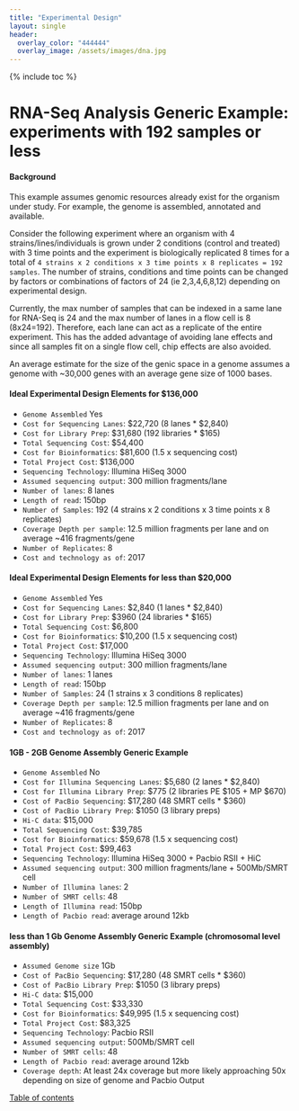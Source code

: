 ```yaml
---
title: "Experimental Design"
layout: single
header:
  overlay_color: "444444"
  overlay_image: /assets/images/dna.jpg
---
```


{% include toc %}

# **RNA-Seq Analysis Generic Example:** experiments with 192 samples or less

#### Background
 This example assumes genomic resources already exist for the organism under study.  For example, the genome is assembled, annotated and available.  

 Consider the following experiment where an organism with 4 strains/lines/individuals is grown under 2 conditions (control and treated) with 3 time points and the experiment is biologically replicated 8 times for a total of ```4 strains x 2 conditions x 3 time points x 8 replicates = 192 samples```.  The number of strains, conditions and time points can be changed by factors or combinations of factors of 24 (ie 2,3,4,6,8,12) depending on experimental design.

 Currently, the max number of samples that can be indexed in a same lane for RNA-Seq is 24 and the max number of lanes in a flow cell is 8 (8x24=192). Therefore, each lane can act as a replicate of the entire experiment.  This has the added advantage of avoiding lane effects and since all samples fit on a single flow cell, chip effects are also avoided.

An average estimate for the size of the genic space in a genome  assumes a genome with ~30,000 genes with an average gene size of 1000 bases.  

#### Ideal Experimental Design Elements for $136,000
* ```Genome Assembled``` Yes
* ```Cost for Sequencing Lanes```: $22,720  (8 lanes * $2,840)
* ```Cost for Library Prep```: $31,680 (192 libraries * $165)
* ```Total Sequencing Cost```: $54,400
* ```Cost for Bioinformatics```: $81,600 (1.5 x sequencing cost)
* ```Total Project Cost```: $136,000
* ```Sequencing Technology```: Illumina HiSeq 3000
* ```Assumed sequencing output```: 300 million fragments/lane
* ```Number of lanes```: 8 lanes
* ```Length of read```: 150bp
* ```Number of Samples```: 192 (4 strains x 2 conditions x 3 time points x 8 replicates)
* ```Coverage Depth per sample```: 12.5 million fragments per lane and on average ~416 fragments/gene
* ```Number of Replicates```: 8
* ```Cost and technology as of```:  2017

#### Ideal Experimental Design Elements for less than $20,000
* ```Genome Assembled``` Yes
* ```Cost for Sequencing Lanes```: $2,840  (1 lanes * $2,840)
* ```Cost for Library Prep```: $3960 (24 libraries * $165)
* ```Total Sequencing Cost```: $6,800
* ```Cost for Bioinformatics```: $10,200 (1.5 x sequencing cost)
* ```Total Project Cost```: $17,000
* ```Sequencing Technology```: Illumina HiSeq 3000
* ```Assumed sequencing output```: 300 million fragments/lane
* ```Number of lanes```: 1 lanes
* ```Length of read```: 150bp
* ```Number of Samples```: 24 (1 strains x 3 conditions  8 replicates)
* ```Coverage Depth per sample```: 12.5 million fragments per lane and on average ~416 fragments/gene
* ```Number of Replicates```: 8
* ```Cost and technology as of```:  2017

#### 1GB - 2GB Genome Assembly Generic Example
* ```Genome Assembled``` No
* ```Cost for Illumina Sequencing Lanes```: $5,680  (2 lanes * $2,840)
* ```Cost for Illumina Library Prep```: $775 (2 libraries PE $105 + MP $670)
* ```Cost of PacBio Sequencing```: $17,280 (48 SMRT cells * $360)
* ```Cost of PacBio Library Prep```: $1050 (3 library preps)
* ```Hi-C data```: $15,000
* ```Total Sequencing Cost```: $39,785
* ```Cost for Bioinformatics```: $59,678 (1.5 x sequencing cost)
* ```Total Project Cost```: $99,463
* ```Sequencing Technology```: Illumina HiSeq 3000 + Pacbio RSII + HiC
* ```Assumed sequencing output```: 300 million fragments/lane + 500Mb/SMRT cell
* ```Number of Illumina lanes```: 2
* ```Number of SMRT cells```: 48
* ```Length of Illumina read```: 150bp
* ```Length of Pacbio read```: average around 12kb

#### less than 1 Gb Genome Assembly Generic Example (chromosomal level assembly)
* ```Assumed Genome size``` 1Gb
* ```Cost of PacBio Sequencing```: $17,280 (48 SMRT cells * $360)
* ```Cost of PacBio Library Prep```: $1050 (3 library preps)
* ```Hi-C data```: $15,000
* ```Total Sequencing Cost```: $33,330
* ```Cost for Bioinformatics```: $49,995 (1.5 x sequencing cost)
* ```Total Project Cost```: $83,325
* ```Sequencing Technology```: Pacbio RSII
* ```Assumed sequencing output```: 500Mb/SMRT cell
* ```Number of SMRT cells```: 48
* ```Length of Pacbio read```: average around 12kb
* ```Coverage depth```: At least 24x coverage but more likely approaching 50x depending on size of genome and Pacbio Output


[Table of contents](https://isugenomics.github.io/bioinformatics-workbook/)
